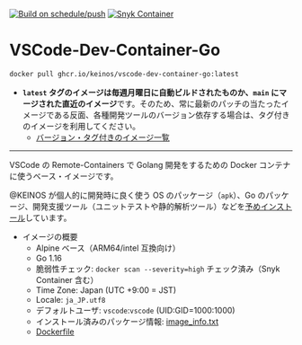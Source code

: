 [![Build on schedule/push](https://github.com/KEINOS/VSCode-Dev-Container-Go/actions/workflows/build_weekly.yml/badge.svg)](https://github.com/KEINOS/VSCode-Dev-Container-Go/actions/workflows/build_weekly.yml)
[![Snyk Container](https://github.com/KEINOS/VSCode-Dev-Container-Go/actions/workflows/snyk-container-analysis.yml/badge.svg)](https://github.com/KEINOS/VSCode-Dev-Container-Go/actions/workflows/snyk-container-analysis.yml)

# VSCode-Dev-Container-Go

```bash
docker pull ghcr.io/keinos/vscode-dev-container-go:latest
```

- **`latest` タグのイメージは毎週月曜日に自動ビルドされたものか、`main` にマージされた直近のイメージ**です。そのため、常に最新のパッチの当たったイメージである反面、各種開発ツールのバージョン依存する場合は、タグ付きのイメージを利用してください。
  - [バージョン・タグ付きのイメージ一覧](https://github.com/KEINOS/VSCode-Dev-Container-Go/pkgs/container/vscode-dev-container-go)

---

VSCode の Remote-Containers で Golang 開発をするための Docker コンテナに使うベース・イメージです。

@KEINOS が個人的に開発時に良く使う OS のパッケージ（`apk`）、Go のパッケージ、開発支援ツール（ユニットテストや静的解析ツール）などを[予めインストール](image_info.txt)しています。

- イメージの概要
  - Alpine ベース（ARM64/intel 互換向け）
  - Go 1.16
  - 脆弱性チェック: `docker scan --severity=high` チェック済み（Snyk Container 含む）
  - Time Zone: Japan (UTC +9:00 = JST)
  - Locale: `ja_JP.utf8`
  - デフォルトユーザ: `vscode`:`vscode` (UID:GID=1000:1000)
  - インストール済みのパッケージ情報: [image_info.txt](image_info.txt)
  - [Dockerfile](https://github.com/KEINOS/VSCode-Dev-Container-Go/blob/main/Dockerfile)
